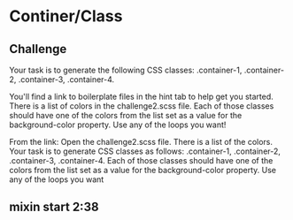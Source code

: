 # Continer/Class

## Challenge

Your task is to generate the following CSS classes: .container-1, .container-2, .container-3, .container-4.

You'll find a link to boilerplate files in the hint tab to help get you started. There is a list of colors in the challenge2.scss file. Each of those classes should have one of the colors from the list set as a value for the background-color property. Use any of the loops you want!

From the link:
Open the challenge2.scss file. There is a list of the colors. Your task is to generate CSS classes as follows: .container-1, .container-2, .container-3, .container-4. Each of those classes should have one of the colors from the list set as a value for the background-color property. Use any of the loops you want

## mixin start 2:38